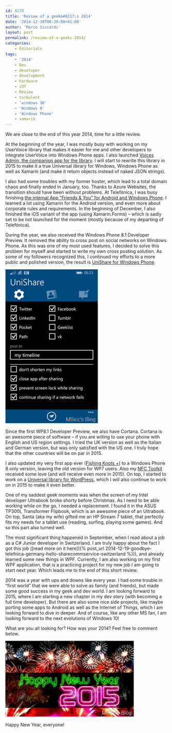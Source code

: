 ```yaml
---
id: 4278
title: 'Review of a geek&#8217;s 2014'
date: '2014-12-30T08:30:00+01:00'
author: 'Marco Siccardi'
layout: post
permalink: /review-of-a-geeks-2014/
categories:
    - Editorials
tags:
    - '2014'
    - Dev
    - developer
    - development
    - hardware
    - iOT
    - Review
    - turbulent
    - 'windows 10'
    - 'Windows 8'
    - 'Windows Phone'
    - xamarin
---
```


We are close to the end of this year 2014, time for a little review.

At the beginning of the year, I was mostly busy with working on my UserVoice library that makes it easier for me and other developers to integrate UserVoice into Windows Phone apps. I also launched [Voices Admin, the companion app for the library](https://www.windowsphone.com/s?appid=21bfdb53-f9d3-4d48-9f97-2641fcb3fa09). I will start to rewrite this library in 2015 to make it a true Universal library for Windows, Windows Phone as well as Xamarin (and make it return objects instead of naked JSON strings).

I also had some troubles with my former hoster, which lead to a total domain chaos and finally ended in January, too. Thanks to Azure Websites, the transition should have been without problems. At Telefónica, I was busy finishing [the internal App “Friends &amp; You” for Android and Windows Phone](https://apps.msicc.net/friends-you-telefonica-germany/). I learned a lot using Xamarin for the Android version, and even more about corporate rules and requirements. In the beginning of December, I also finished the iOS variant of the app (using Xamarin.Forms) – which is sadly set to be not launched for the moment (mostly because of my departing of Telefónica).

During the year, we also received the Windows Phone 8.1 Developer Preview. It removed the ability to cross post on social networks on Windows Phone. As this was one of my most used features, I decided to solve this problem for myself and started to write my own cross posting solution. As some of my followers recognized this, I continued my efforts to a more public and polished version, the result is [UniShare for Windows Phone](https://www.windowsphone.com/s?appid=ee42cb1d-8a68-41c6-9c0c-d3e3fc61d6ea).

![ae4dc8ca-2d86-4e36-bf9b-d7c2985a68b1](/assets/img/2014/12/ae4dc8ca-2d86-4e36-bf9b-d7c2985a68b1.png "ae4dc8ca-2d86-4e36-bf9b-d7c2985a68b1")

Since the first WP8.1 Developer Preview, we also have Cortana. Cortana is an awesome piece of software – if you are willing to use your phone with English and US region settings. I tried the UK version as well as the Italian and German version, but was only satisfied with the US one. I truly hope that the other countries will be on par in 2015.

I also updated my very first app ever ([Fishing Knots +](https://www.windowsphone.com/s?appid=ec3a70c1-6802-4197-918f-3506798ead93)) to a Windows Phone 8 only version, leaving the old version for WP7 users. Also my [NFC Toolkit](https://www.windowsphone.com/s?appid=2c33cb7d-c97b-4204-aa8b-1e8712718519) received some love (and will receive even more in 2015). On top, I started to work on a [Universal library for WordPress](https://bit.ly/WordPressUniversal), which I will also continue to work on in 2015 to make it even better.

One of my saddest geek moments was when the screen of my Intel developer Ultrabook broke shorty before Christmas. As I need to be able working while on the go, I needed a replacement. I found it in the ASUS TP300L Transformer Flipbook, which is an awesome piece of an Ultrabook. On top, Santa (aka my wife) gifted me an HP Stream 7 tablet, that perfectly fits my needs for a tablet use (reading, surfing, playing some games). And so this part also turned well.

The most significant thing happened in September, when I read about a job as a C# Junior developer in Switzerland. I am truly happy about the fact I got this job ([read more on it here]({% post_url 2014-12-19-goodbye-telefnica-germany-hello-sharecommservice-switzerland %})), and already learned some new things in WPF. Currently, I am also working on my first WPF application, that is a practicing project for my new job I am going to start next year. Which leads me to the end of this short review.

2014 was a year with ups and downs like every year. I had some trouble in “first world” that we were able to solve as family (and friends), but made some good success in my geek and dev world. I am looking forward to 2015, where I am starting a new chapter in my dev story (with becoming a full time developer). But there are also some nice side projects, like maybe porting some apps to Android as well as the Internet of Things, which I am looking forward to dive in deeper. And of course, like any other MS fan, I am looking forward to the next evolutions of Windows 10!

What are you all looking for? How was your 2014? Feel free to comment below.

![158340786](/assets/img/2014/12/happy-new-years-2015-fireworks-backgrounds.jpg "158340786")

Happy New Year, everyone!